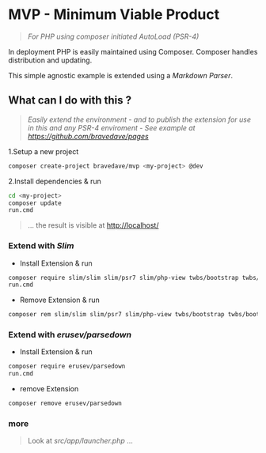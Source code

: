 # MVP - Minimum Viable Product

> _For PHP using composer initiated AutoLoad (PSR-4)_

In deployment PHP is easily maintained using Composer. Composer handles distribution and updating.

This simple agnostic example is extended using a _Markdown Parser_.

## What can I do with this ?

> _Easily extend the environment - and to publish the extension for use in this and any PSR-4 enviroment - See example at <https://github.com/bravedave/pages>_

1.Setup a new project

```bash
composer create-project bravedave/mvp <my-project> @dev
```

2.Install dependencies &amp; run

```bash
cd <my-project>
composer update
run.cmd
```

> ... the result is visible at <http://localhost/>

### Extend with _Slim_

* Install Extension &amp; run

```bash
composer require slim/slim slim/psr7 slim/php-view twbs/bootstrap twbs/bootstrap-icons
run.cmd
```

* Remove Extension &amp; run

```bash
composer rem slim/slim slim/psr7 slim/php-view twbs/bootstrap twbs/bootstrap-icons
```

### Extend with _erusev/parsedown_

* Install Extension &amp; run

```bash
composer require erusev/parsedown
run.cmd
```

* remove Extension

```bash
composer remove erusev/parsedown
```

### more

> Look at _src/app/launcher.php_ ...
